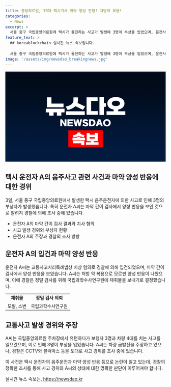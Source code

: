 ```yaml
---
title: 중앙의료원, 70대 택시기사 마약 양성 판정! 처방약 복용!
categories:
  - News
excerpt: >
  서울 중구 국립중앙의료원에 택시가 돌진하는 사고가 발생해 3명이 부상을 입었으며, 운전사 A씨가 마약 간이 검사에서 양성 반응을 보였다. 경찰은 A씨를 치상 혐의로 입건하고, 정밀 검사를 위해 국립과학수사연구원에 소변 등을 보낼 예정이다. A씨는 급발진을 주장하고 있으나, 사고 경위에 대한 조사가 이어지고 있다. (단어수: 72/150자)
feature_text: >
  ## koreablockchain 실시간 뉴스 속보입니다.

  서울 중구 국립중앙의료원에 택시가 돌진하는 사고가 발생해 3명이 부상을 입었으며, 운전사 A씨가 마약 간이 검사에서 양성 반응을 보였다. 경찰은 A씨를 치상 혐의로 입건하고, 정밀 검사를 위해 국립과학수사연구원에 소변 등을 보낼 예정이다. A씨는 급발진을 주장하고 있으나, 사고 경위에 대한 조사가 이어지고 있다. (단어수: 72/150자)
image: '/assets/img/newsdao_breakingnews.jpg'
---
```


<p><img src="/assets/img/newsdao_breakingnews.jpg" alt="koreablockchain 속보" /></p>

<h2 data-ke-size="size26">택시 운전자 A의 음주사고 관련 사건과 마약 양성 반응에 대한 경위</h2>

<p data-ke-size="size16">3일, 서울 중구 국립중앙의료원에서 발생한 택시 음주운전자에 의한 사고로 인해 3명의 부상자가 발생했습니다. 특히 운전자 A씨는 마약 간이 검사에서 양성 반응을 보인 것으로 알려져 경찰에 의해 조사 중에 있습니다. </p>

<ul>
  <li>운전자 A의 마약 간이 검사 결과와 치사 혐의</li>
  <li>사고 발생 경위와 부상자 현황</li>
  <li>운전자 A의 주장과 경찰의 조사 방향</li>
</ul>

<h2 data-ke-size="size26">운전자 A의 입건과 마약 양성 반응</h2>

<p data-ke-size="size16">운전자 A씨는 교통사고처리특례법상 치상 혐의로 경찰에 의해 입건되었으며, 마약 간이 검사에서 양성 반응을 보였습니다. A씨는 처방 약 복용으로 모르핀 양성 반응이 나왔으며, 이에 경찰은 정밀 검사를 위해 국립과학수사연구원에 채취물을 보내기로 결정했습니다. </p>

<table>
  <tr>
    <td style="text-align: center; height: 17px;"><b>채취물</b></td>
    <td style="text-align: center; height: 17px;"><b>정밀 검사 의뢰</b></td>
  </tr>
  <tr>
    <td style="text-align: center; height: 17px;">모발, 소변</td>
    <td style="text-align: center; height: 17px;">국립과학수사연구원</td>
  </tr>
</table>

<h2 data-ke-size="size26">교통사고 발생 경위와 주장</h2>

<p data-ke-size="size16">A씨는 국립중앙의료원 주차장에서 유턴하다가 보행자 3명과 차량 4대를 치는 사고를 일으켰으며, 이로 인해 3명이 부상을 입었습니다. A씨는 차량 급발진을 주장하고 있으나, 경찰은 CCTV와 블랙박스 등을 토대로 사고 경위를 조사 중에 있습니다.</p>

<p data-ke-size="size16">이 사건은 택시 운전자의 음주운전과 마약 양성 반응 등으로 논란이 일고 있는데, 경찰의 정확한 조사를 통해 사고 경위와 A씨의 상태에 대한 명확한 판단이 이루어져야 합니다.</p>
실시간 뉴스 속보는, <a href="https://newsdao.kr" rel="dofollow">https://newsdao.kr</a>


